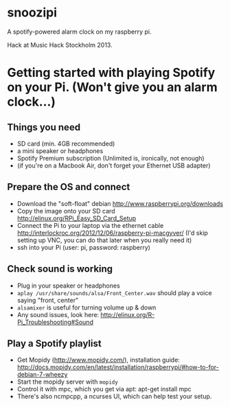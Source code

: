 snoozipi
========

A spotify-powered alarm clock on my raspberry pi.

Hack at Music Hack Stockholm 2013.

# Getting started with playing Spotify on your Pi. (Won't give you an alarm clock…)

## Things you need

- SD card (min. 4GB recommended)
- a mini speaker or headphones
- Spotify Premium subscription (Unlimited is, ironically, not enough)
- (if you're on a Macbook Air, don't forget your Ethernet USB adapter)


## Prepare the OS and connect

- Download the "soft-float" debian http://www.raspberrypi.org/downloads
- Copy the image onto your SD card http://elinux.org/RPi_Easy_SD_Card_Setup
- Connect the Pi to your laptop via the ethernet cable http://interlockroc.org/2012/12/06/raspberry-pi-macgyver/ (I'd skip setting up VNC, you can do that later when you really need it)
- ssh into your Pi (user:  pi, password: raspberry)


## Check sound is working

- Plug in your speaker or headphones
- `aplay /usr/share/sounds/alsa/Front_Center.wav` should play a voice saying "front, center"
- `alsamixer` is useful for turning volume up & down
- Any sound issues, look here: http://elinux.org/R-Pi_Troubleshooting#Sound


## Play a Spotify playlist

- Get Mopidy (http://www.mopidy.com/), installation guide: http://docs.mopidy.com/en/latest/installation/raspberrypi/#how-to-for-debian-7-wheezy
- Start the mopidy server with `mopidy`
- Control it with mpc, which you get via apt: apt-get install mpc
- There's also ncmpcpp, a ncurses UI, which can help test your setup.

